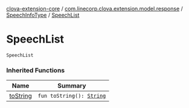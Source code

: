 [clova-extension-core](../../index.md) / [com.linecorp.clova.extension.model.response](../index.md) / [SpeechInfoType](index.md) / [SpeechList](./-speech-list.md)

# SpeechList

`SpeechList`

### Inherited Functions

| Name | Summary |
|---|---|
| [toString](to-string.md) | `fun toString(): `[`String`](https://kotlinlang.org/api/latest/jvm/stdlib/kotlin/-string/index.html) |
